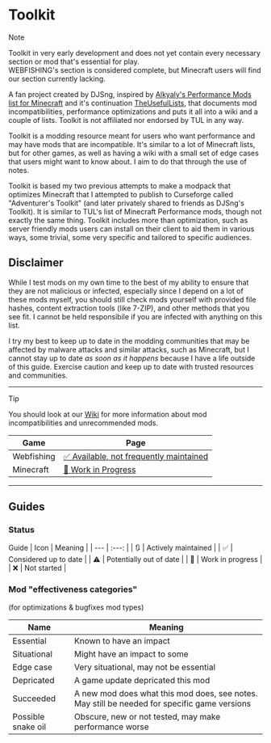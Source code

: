 # Toolkit
> [!NOTE]
> Toolkit in very early development and does not yet contain every necessary section or mod that's essential for play.  
> WEBFISHING's section is considered complete, but Minecraft users will find our section currently lacking.

A fan project created by DJSng, inspired by [Alkyaly's Performance Mods list for Minecraft](https://web.archive.org/web/20211201121958/https://gist.github.com/alkyaly/02830c560d15256855bc529e1e232e88) and it's continuation [TheUsefulLists](https://github.com/TheUsefulLists/UsefulMods), that documents mod incompatibilities, performance optimizations and puts it all into a wiki and a couple of lists. Toolkit is not affiliated nor endorsed by TUL in any way. 

Toolkit is a modding resource meant for users who want performance and may have mods that are incompatible. It's similar to a lot of Minecraft lists, but for other games, as well as having a wiki with a small set of edge cases that users might want to know about. I aim to do that through the use of notes.

Toolkit is based my two previous attempts to make a modpack that optimizes Minecraft that I attempted to publish to Curseforge called "Adventurer's Toolkit" (and later privately shared to friends as DJSng's Toolkit). It is similar to TUL's list of Minecraft Performance mods, though not exactly the same thing. Toolkit includes more than optimization, such as server friendly mods users can install on their client to aid them in various ways, some trivial, some very specific and tailored to specific audiences.

## Disclaimer
While I test mods on my own time to the best of my ability to ensure that they are not malicious or infected, especially since I depend on a lot of these mods myself, you should still check mods yourself with provided file hashes, content extraction tools (like 7-ZIP), and other methods that you see fit. I cannot be held responsibile if you are infected with anything on this list.

I try my best to keep up to date in the modding communities that may be affected by malware attacks and similar attacks, such as Minecraft, but I cannot stay up to date *as soon as it happens* because I have a life outside of this guide. Exercise caution and keep up to date with trusted resources and communities.

***

> [!TIP]
> You should look at our [Wiki](https://github.com/DJSng106/placeholder/wiki) for more information about mod incompatibilities and unrecommended mods.

| Game | Page |
| --- | --- |
| Webfishing | [✅ Available, not frequently maintained](https://github.com/DJSng106/placeholder/tree/webfishing) |
|  Minecraft | [🚧 Work in Progress](https://github.com/DJSng106/placeholder/tree/minecraft) |

***

## Guides
### Status
Guide
| Icon | Meaning |
| --- | :---: |
| 🔃 | Actively maintained |
| ✅ | Considered up to date |
| ⚠ | Potentially out of date |
| 🚧 | Work in progress |
| ❌ | Not started |

### Mod "effectiveness categories"
(for optimizations & bugfixes mod types)

| Name | Meaning |
| --- | --- |
| Essential | Known to have an impact |
| Situational | Might have an impact to some |
| Edge case | Very situational, may not be essential |
| Depricated | A game update depricated this mod |
| Succeeded | A new mod does what this mod does, see notes. May still be needed for specific game versions |
| Possible snake oil | Obscure, new or not tested, may make performance worse |
 

